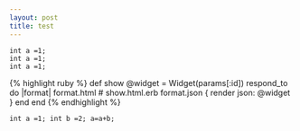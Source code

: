 ```yaml
---
layout: post
title: test
---
```



```
int a =1;
int a =1;
int a =1;
```
 

{% highlight ruby %}
def show
  @widget = Widget(params[:id])
  respond_to do |format|
    format.html # show.html.erb
    format.json { render json: @widget }
  end
end
{% endhighlight %}

`
int a =1;
int b =2;
a=a+b;
`   
